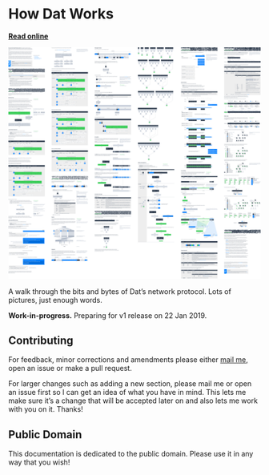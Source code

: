 # How Dat Works

[**Read online**](https://datprotocol.github.io/how-dat-works/)

![Overview screenshot of documentation](png/screenshot.png)

A walk through the bits and bytes of Dat’s network protocol. Lots of pictures, just enough words.

**Work-in-progress.** Preparing for v1 release on 22 Jan 2019.

## Contributing

For feedback, minor corrections and amendments please either [mail me](mailto:duncan@fastmail.com), open an issue or make a pull request.

For larger changes such as adding a new section, please mail me or open an issue first so I can get an idea of what you have in mind. This lets me make sure it’s a change that will be accepted later on and also lets me work with you on it. Thanks!

## Public Domain

This documentation is dedicated to the public domain. Please use it in any way that you wish!
